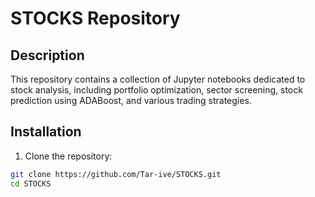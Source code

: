 # STOCKS Repository

## Description
This repository contains a collection of Jupyter notebooks dedicated to stock analysis, including portfolio optimization, sector screening, stock prediction using ADABoost, and various trading strategies.

## Installation
1. Clone the repository:
```bash
git clone https://github.com/Tar-ive/STOCKS.git
cd STOCKS

